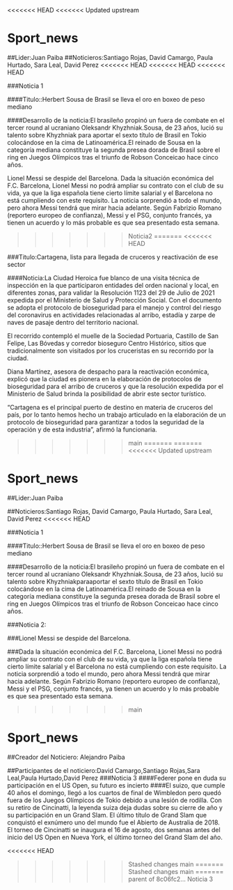 <<<<<<< HEAD
<<<<<<< Updated upstream
# Sport_news
##Lider:Juan Paiba
##Noticieros:Santiago Rojas, David Camargo, Paula Hurtado, Sara Leal, David Perez
<<<<<<< HEAD
<<<<<<< HEAD
<<<<<<< HEAD

###Noticia 1

####Titulo::Herbert Sousa de Brasil se lleva el oro en boxeo de peso mediano 

####Desarrollo de la noticia:El brasileño propinó un fuera de combate en el tercer round al ucraniano Oleksandr Khyzhniak.Sousa, de 23 años, lució su talento sobre Khyzhniak para aportar el sexto título de Brasil en Tokio colocándose en la cima de Latinoamérica.El reinado de Sousa en la categoría mediana constituye la segunda presea dorada de Brasil sobre el ring en Juegos Olímpicos tras el triunfo de Robson Conceicao hace cinco años.




Lionel Messi se despide del Barcelona.
Dada la situación económica del F.C. Barcelona, Lionel Messi no podrá ampliar su contrato con el club de su vida, ya que la liga española tiene cierto límite salarial y el Barcelona no está cumpliendo con este requisito. La noticia sorprendió a todo el mundo, pero ahora Messi tendrá que mirar hacia adelante. Según Fabrizio Romano (reportero europeo de confianza), Messi y el PSG, conjunto francés, ya tienen un acuerdo y lo más probable es que sea presentado esta semana.
>>>>>>> Noticia2
=======
<<<<<<< HEAD

###Titulo:Cartagena, lista para llegada de cruceros y reactivación de ese sector

####Noticia:La Ciudad Heroica fue blanco de una visita técnica de inspección en la que participaron entidades del orden nacional y local, en diferentes zonas, para validar la Resolución 1123 del 29 de Julio de 2021 expedida por el Ministerio de Salud y Protección Social. Con el documento se adopta el protocolo de bioseguridad para el manejo y control del riesgo del coronavirus en actividades relacionadas al arribo, estadía y zarpe de naves de pasaje dentro del territorio nacional.

El recorrido contempló el muelle de la Sociedad Portuaria, Castillo de San Felipe, Las Bóvedas y corredor bioseguro Centro Histórico, sitios que tradicionalmente son visitados por los cruceristas en su recorrido por la ciudad.

Diana Martínez, asesora de despacho para la reactivación económica, explicó que la ciudad es pionera en la elaboración de protocolos de bioseguridad para el arribo de cruceros y que la resolución expedida por el Ministerio de Salud brinda la posibilidad de abrir este sector turístico.

“Cartagena es el principal puerto de destino en materia de cruceros del país, por lo tanto hemos hecho un trabajo articulado en la elaboración de un protocolo de bioseguridad para garantizar a todos la seguridad de la operación y de esta industria”, afirmó la funcionaria.
>>>>>>> main
=======
=======
<<<<<<< Updated upstream
# Sport_news

##Lider:Juan Paiba

##Noticieros:Santiago Rojas, David Camargo, Paula Hurtado, Sara Leal, David Perez
<<<<<<< HEAD

###Noticia 1

####Titulo::Herbert Sousa de Brasil se lleva el oro en boxeo de peso mediano 

####Desarrollo de la noticia:El brasileño propinó un fuera de combate en el tercer round al ucraniano Oleksandr Khyzhniak.Sousa, de 23 años, lució su talento sobre Khyzhniakparaaportar el sexto título de Brasil en Tokio colocándose en la cima de Latinoamérica.El reinado de Sousa en la categoría mediana constituye la segunda presea dorada de Brasil sobre el ring en Juegos Olímpicos tras el triunfo de Robson Conceicao hace cinco años.



###Noticia 2:

###Lionel Messi se despide del Barcelona.

###Dada la situación económica del F.C. Barcelona, Lionel Messi no podrá ampliar su contrato con el club de su vida, ya que la liga española tiene cierto límite salarial y el Barcelona no está cumpliendo con este requisito. La noticia sorprendió a todo el mundo, pero ahora Messi tendrá que mirar hacia adelante. Según Fabrizio Romano (reportero europeo de confianza), Messi y el PSG, conjunto francés, ya tienen un acuerdo y lo más probable es que sea presentado esta semana.


>>>>>>> main
# Sport_news

##Creador del Noticiero: Alejandro Paiba

##Participantes de el noticiero:David Camargo,Santiago Rojas,Sara Leal,Paula Hurtado,David Perez
###Noticia 3
####Federer pone en duda su participación en el US Open, su futuro es incierto
####El suizo, que cumple 40 años el domingo, llegó a los cuartos de final de Wimbledon pero quedó fuera de los Juegos Olímpicos de Tokio
 debido a una lesión de rodilla. Con su retiro de Cincinatti, la leyenda suiza deja dudas sobre su cierre de año y su participación en un 
 Grand Slam. El último título de Grand Slam que conquistó el exnúmero uno del mundo fue el Abierto de Australia de 2018. 
 El torneo de Cincinatti se inaugura el 16 de agosto, dos semanas antes del inicio del US Open en Nueva York, el último torneo del Grand Slam del año.
 
<<<<<<< HEAD
>>>>>>> Stashed changes
>>>>>>> main
=======
>>>>>>> Stashed changes
>>>>>>> main
=======
>>>>>>> parent of 8c06fc2... Noticia 3
